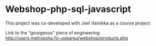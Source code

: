 # Webshop-php-sql-javascript

This project was co-developed with Joel Vainikka as a course project.

Link to the "gourgeous" piece of engineering:
http://users.metropolia.fi/~oskargu/webshop/products.php
